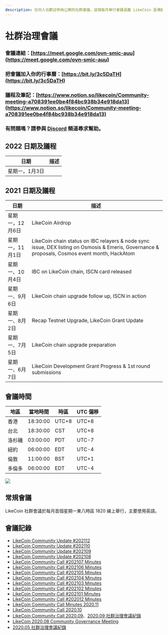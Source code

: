 ```yaml
---
description: 任何人也歡迎參與公開的社群會議。這個每月舉行會議涵蓋 LikeCoin 區塊鏈治理及生態發展
---
```


# 社群治理會議

### 會議連結：[https://meet.google.com/ovn-smic-auu](https://meet.google.com/ovn-smic-auu)

### 把會議加入你的行事曆：[https://bit.ly/3c5DaTH](https://bit.ly/3c5DaTH)

### 議程及筆記：[https://www.notion.so/likecoin/Community-meeting-a708391ee0be4f84bc938b34e918da13](https://www.notion.so/likecoin/Community-meeting-a708391ee0be4f84bc938b34e918da13)

### 有問題嗎？請參與 [Discord](http://discord.gg/likecoin) 頻道尋求幫助。

## **2022 日期及議程**

| **日期**   | **描述** |
| -------- | ------ |
| 星期一，1月3日 |        |

## **2021 日期及議程**

| **日期**    | **描述**                                                                                                                                         |
| --------- | ---------------------------------------------------------------------------------------------------------------------------------------------- |
| 星期一，12月6日 | LikeCoin Airdrop                                                                                                                               |
| 星期一，11月1日 | LikeCoin chain status on IBC relayers & node sync issue, DEX listing on Osmosis & Emeris, Governance & proposals, Cosmos event month, HackAtom |
| 星期一、10月4日 | IBC on LikeCoin chain, ISCN card released                                                                                                      |
| 星期一、9月6日  | LikeCoin chain upgrade follow up, ISCN in action                                                                                               |
| 星期一、8月2日  | Recap Testnet Upgrade, LikeCoin Grant Update                                                                                                   |
| 星期一、7月5日  | LikeCoin chain upgrade preparation                                                                                                             |
| 星期一、6月7日  | LikeCoin Development Grant Progress & 1st round submissions                                                                                    |

## 會議時間

| **地**區 | **當地時間** | **時區** | **UTC 偏移** |
| ------ | -------- | ------ | ---------- |
| 香港     | 18:30:00 | UTC+8  | UTC+8      |
| 台北     | 18:30:00 | CST    | UTC+8      |
| 洛杉磯    | 03:00:00 | PDT    | UTC-7      |
| 紐約     | 06:00:00 | EDT    | UTC-4      |
| 倫敦     | 11:00:00 | BST    | UTC+1      |
| 多倫多    | 06:00:00 | EDT    | UTC-4      |

![](../../.gitbook/assets/likecoin\_ad70\_validators-01.png)

## 常規會議 <a href="#monthly" id="monthly"></a>

LikeCoin  社群會議於每月首個星期一東八時區 1820 線上舉行，主要使用英語。

## 會議記錄 <a href="#minutes" id="minutes"></a>

* [LikeCoin Community Update #202112](https://medium.com/likecoin/likecoin-community-update-202112-87ccb81518d1)
* [LikeCoin Community Update #202110](https://medium.com/likecoin/likecoin-community-update-202110-8b4b2aab4e4f)
* [LikeCoin Community Update #202109](https://medium.com/likecoin/likecoin-community-update-202109-a5722cb838dd)
* [LikeCoin Community Update #202108](https://medium.com/likecoin/likecoin-community-update-202108-abb71c67145c)
* [LikeCoin Community Call #202107 Minutes  ](https://medium.com/likecoin/likecoin-community-call-202107-minutes-7edeb276198d)
* [LikeCoin Community Call #202106 Minutes  ](https://medium.com/likecoin/likecoin-community-call-202106-minutes-3f971d47bf2f)
* [LikeCoin Community Call #202105 Minutes  ](https://medium.com/likecoin/likecoin-community-call-202105-minutes-be3e8bbfa9e5)
* [LikeCoin Community Call #202104 Minutes](https://medium.com/likecoin/likecoin-community-call-202104-minutes-a8e398e2a8a0)
* [LikeCoin Community Call #202103 Minutes](https://medium.com/likecoin/likecoin-community-call-202103-minutes-39c0f1c3d3d6)
* [LikeCoin Community Call #202102 Minutes](https://medium.com/likecoin/likecoin-community-call-202102-minutes-59a58295521)
* [LikeCoin Community Call #202101 Minutes  ](https://medium.com/likecoin/likecoin-community-call-202001-minutes-249fd43aebb4)
* [LikeCoin Community Call #202012 Minutes  ](https://medium.com/likecoin/likecoin-community-call-202012-minutes-72a9ba680e67)
* [LikeCoin Community Call Minutes 2020.11  ](https://medium.com/likecoin/likecoin-community-call-minutes-2020-11-5724d0923257)
* [LikeCoin Community Call 2020.10](https://medium.com/likecoin/likecoin-community-call-2020-10-df33b5a99fa7)
* [LikeCoin Community Call 2020.09](https://medium.com/likecoin/likecoin-community-call-2020-09-8531b7c7cfd3)、[2020.09 社群治理會議紀錄](https://matters.news/@ckxpress/like-coin-2020-09-%E7%A4%BE%E7%BE%A4%E6%B2%BB%E7%90%86%E6%9C%83%E8%AD%B0%E7%B4%80%E9%8C%84-bafyreiakhujndhwbwk53q6q55pr3rb3j64d75tamewgyfzjwmdpz2h7sfa)
* [LikeCoin 2020.08 Community Governance Meeting](https://medium.com/likecoin/likecoin-2020-08-community-governance-meeting-bfbfb54012c0)
* [2020.05 社群治理會議紀錄](https://matters.news/@likecoin/like-coin-%E7%A4%BE%E7%BE%A4%E6%9C%83%E8%AD%B0%E7%B4%80%E9%8C%84-2020-05-04-bafyreib5u65c4wtqd5rseezr63gos67xqqa2anyc4xbprqrtvvv5gidevq)
